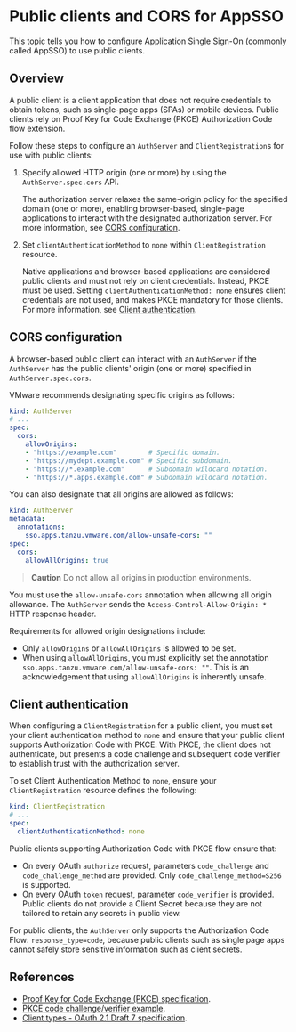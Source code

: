 # Public clients and CORS for AppSSO

This topic tells you how to configure Application Single Sign-On (commonly called AppSSO) 
to use public clients. 

## Overview

A public client is a client application that does not require credentials to obtain tokens, such as single-page 
apps (SPAs) or mobile devices. Public clients rely on Proof Key for Code Exchange (PKCE) Authorization Code flow extension.

Follow these steps to configure an `AuthServer` and `ClientRegistration`s for use with public clients:

1. Specify allowed HTTP origin (one or more) by using the `AuthServer.spec.cors` API.

    The authorization server relaxes the same-origin policy for the specified domain (one or more), 
    enabling browser-based, single-page applications to interact with the designated authorization server. 
    For more information, see [CORS configuration](#cors-configuration).

1. Set `clientAuthenticationMethod` to `none` within `ClientRegistration` resource.

    Native applications and browser-based applications are considered public clients
    and must not rely on client credentials. Instead, PKCE must be used. 
    Setting `clientAuthenticationMethod: none` ensures client credentials are not used, 
    and makes PKCE mandatory for those clients. 
    For more information, see [Client authentication](#client-authentication).

## <a id="cors-configuration"></a> CORS configuration

A browser-based public client can interact with an `AuthServer` if the `AuthServer` 
has the public clients' origin (one or more) specified in `AuthServer.spec.cors`.

VMware recommends designating specific origins as follows:

```yaml
kind: AuthServer
# ...
spec:
  cors:
    allowOrigins:
    - "https://example.com"        # Specific domain.
    - "https://mydept.example.com" # Specific subdomain.
    - "https://*.example.com"      # Subdomain wildcard notation.
    - "https://*.apps.example.com" # Subdomain wildcard notation.
```

You can also designate that all origins are allowed as follows:

```yaml
kind: AuthServer
metadata:
  annotations:
    sso.apps.tanzu.vmware.com/allow-unsafe-cors: ""
spec:
  cors:
    allowAllOrigins: true
```

> **Caution** Do not allow all origins in production environments.

You must use the `allow-unsafe-cors` annotation when allowing all origin allowance. 
The `AuthServer` sends the `Access-Control-Allow-Origin: *` HTTP response header.

Requirements for allowed origin designations include:

- Only `allowOrigins` or `allowAllOrigins` is allowed to be set.
- When using `allowAllOrigins`, you must explicitly set the annotation `sso.apps.tanzu.vmware.com/allow-unsafe-cors: ""`.
  This is an acknowledgement that using `allowAllOrigins` is inherently unsafe.

## <a id="client-authentication"></a>Client authentication

When configuring a `ClientRegistration` for a public client, you must set your client authentication method to
`none` and ensure that your public client supports Authorization Code with PKCE. 
With PKCE, the client does not authenticate, but presents a code challenge and 
subsequent code verifier to establish trust with the authorization server.

To set Client Authentication Method to `none`, ensure your `ClientRegistration` resource defines the following:

```yaml
kind: ClientRegistration
# ...
spec:
  clientAuthenticationMethod: none
```

Public clients supporting Authorization Code with PKCE flow ensure that:

- On every OAuth `authorize` request, parameters `code_challenge` and `code_challenge_method` are
  provided. Only `code_challenge_method=S256` is supported.
- On every OAuth `token` request, parameter `code_verifier` is provided.
  Public clients do not provide a Client Secret because they are not tailored to
  retain any secrets in public view.

For public clients, the `AuthServer` only supports the Authorization Code Flow: `response_type=code`,  because public clients such as single page apps cannot safely store sensitive information such as client secrets.

## <a id="refs"></a>References

- [Proof Key for Code Exchange (PKCE) specification](https://www.rfc-editor.org/rfc/rfc7636.html).
- [PKCE code challenge/verifier example](https://www.ietf.org/rfc/rfc7636.html#appendix-B).
- [Client types - OAuth 2.1 Draft 7 specification](https://datatracker.ietf.org/doc/html/draft-ietf-oauth-v2-1-07#section-2.1).
